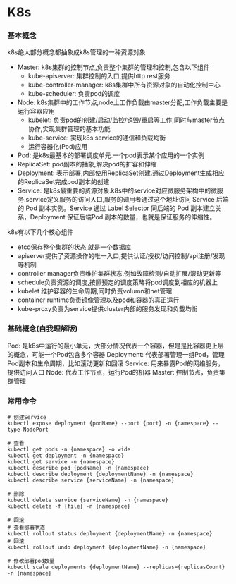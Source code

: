 # K8s

### 基本概念
k8s绝大部分概念都抽象成k8s管理的一种资源对象

- Master: k8s集群的控制节点,负责整个集群的管理和控制,包含以下组件
  - kube-apiserver: 集群控制的入口,提供http rest服务
  - kube-controller-manager: k8s集群中所有资源对象的自动化控制中心
  - kube-scheduler: 负责pod的调度
- Node: k8s集群中的工作节点,node上工作负载由master分配,工作负载主要是运行容器应用
  - kubelet: 负责pod的创建/启动/监控/销毁/重启等工作,同时与master节点协作,实现集群管理的基本功能
  - kube-service: 实现k8s service的通信和负载均衡
  - 运行容器化(Pod)应用
-  Pod: 是k8s最基本的部署调度单元.一个pod表示某个应用的一个实例
-  ReplicaSet: pod副本的抽象,解决pod的扩容和伸缩
-  Deployment: 表示部署,内部使用ReplicaSet创建.通过Deployment生成相应的ReplicaSet完成pod副本的创建
-  Service: 是k8s最重要的资源对象.k8s中的service对应微服务架构中的微服务.service定义服务的访问入口,服务的调用者通过这个地址访问 Service 后端的 Pod 副本实例。Service 通过 Label Selector 同后端的 Pod 副本建立关系，Deployment 保证后端Pod 副本的数量，也就是保证服务的伸缩性。

k8s有以下几个核心组件

- etcd保存整个集群的状态,就是一个数据库
- apiserver提供了资源操作的唯一入口,提供认证/授权/访问控制/api注册/发现等机制
- controller manager负责维护集群状态,例如故障检测/自动扩展/滚动更新等
- schedule负责资源的调度,按照预定的调度策略将pod调度到相应的机器上
- kubelet 维护容器的生命周期,同时负责volumn和net管理
- container runtime负责镜像管理以及pod和容器的真正运行
- kube-proxy负责为service提供cluster内部的服务发现和负载均衡



### 基础概念(自我理解版)

Pod: 是k8s中运行的最小单元，大部分情况代表一个容器，但是是比容器更上层的概念，可能一个Pod包含多个容器
Deployment: 代表部署管理一组Pod，管理Pod副本和生命周期，比如滚动更新和回滚
Service: 用来暴露Pod的网络服务，提供访问入口
Node: 代表工作节点，运行Pod的机器
Master: 控制节点，负责集群管理

### 常用命令

```shell
# 创建Service
kubectl expose deployment {podName} --port {port} -n {namespace} --type NodePort

# 查看
kubectl get pods -n {namespace} -o wide
kubectl get deployment -n {namespace}
kubectl get service -n {namespace}
kubectl describe pod {podName} -n {namespace}
kubectl describe deployment {deploymentName} -n {namespace}
kubectl describe service {serviceName} -n {namespace}

# 删除
kubectl delete service {serviceName} -n {namespace}
kubectl delete -f {file} -n {namespace}

# 回滚
# 查看部署状态
kubectl rollout status deployment {deploymentName} -n {namespace}
# 回滚
kubectl rollout undo deployment {deploymentName} -n {namespace}

# 修改部署pod数量
kubectl scale deployments {deploymentName} --replicas={replicasCount} -n {namespace}

```

